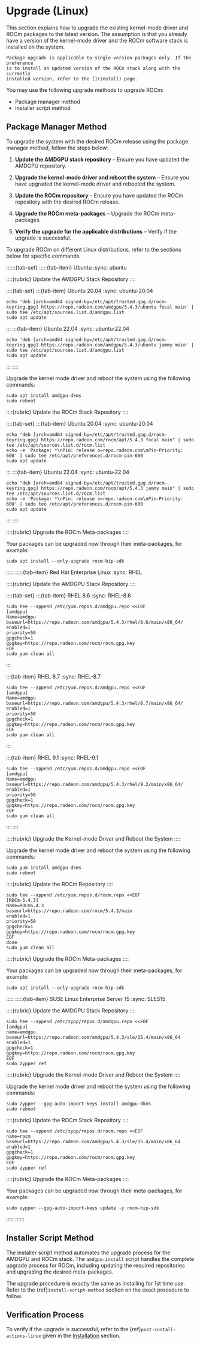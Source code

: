 # Upgrade (Linux)

This section explains how to upgrade the existing kernel-mode driver and ROCm
packages to the latest version. The assumption is that you already have a
version of the kernel-mode driver and the ROCm software stack is installed on
the system.

```{note}
Package upgrade is applicable to single-version packages only. If the preference
is to install an updated version of the ROCm stack along with the currently
installed version, refer to the [](install) page.
```

You may use the following upgrade methods to upgrade ROCm:

- Package manager method
- Installer script method

## Package Manager Method

To upgrade the system with the desired ROCm release using the package manager
method, follow the steps below:

1. **Update the AMDGPU stack repository** – Ensure you have updated the AMDGPU
   repository.

2. **Upgrade the kernel-mode driver and reboot the system** – Ensure you have
   upgraded the kernel-mode driver and rebooted the system.

3. **Update the ROCm repository** – Ensure you have updated the ROCm repository
   with the desired ROCm release.

4. **Upgrade the ROCm meta-packages** – Upgrade the ROCm meta-packages.

5. **Verify the upgrade for the applicable distributions** – Verify if the
   upgrade is successful.

To upgrade ROCm on different Linux distributions, refer to the sections below
for specific commands.

::::::{tab-set}
:::::{tab-item} Ubuntu
:sync: ubuntu

::::{rubric} Update the AMDGPU Stack Repository
::::

::::{tab-set}
:::{tab-item} Ubuntu 20.04
:sync: ubuntu-20.04

```shell
echo 'deb [arch=amd64 signed-by=/etc/apt/trusted.gpg.d/rocm-keyring.gpg] https://repo.radeon.com/amdgpu/5.4.3/ubuntu focal main' | sudo tee /etc/apt/sources.list.d/amdgpu.list
sudo apt update
```

:::
:::{tab-item} Ubuntu 22.04
:sync: ubuntu-22.04

```shell
echo 'deb [arch=amd64 signed-by=/etc/apt/trusted.gpg.d/rocm-keyring.gpg] https://repo.radeon.com/amdgpu/5.4.3/ubuntu jammy main' | sudo tee /etc/apt/sources.list.d/amdgpu.list
sudo apt update
```

:::
::::

Upgrade the kernel mode driver and reboot the system using the following
commands:

```shell
sudo apt install amdgpu-dkms
sudo reboot
```

::::{rubric} Update the ROCm Stack Repository
::::

::::{tab-set}
:::{tab-item} Ubuntu 20.04
:sync: ubuntu-20.04

```shell
echo "deb [arch=amd64 signed-by=/etc/apt/trusted.gpg.d/rocm-keyring.gpg] https://repo.radeon.com/rocm/apt/5.4.3 focal main" | sudo tee /etc/apt/sources.list.d/rocm.list
echo -e 'Package: *\nPin: release o=repo.radeon.com\nPin-Priority: 600' | sudo tee /etc/apt/preferences.d/rocm-pin-600
sudo apt update
```

:::
:::{tab-item} Ubuntu 22.04
:sync: ubuntu-22.04

```shell
echo "deb [arch=amd64 signed-by=/etc/apt/trusted.gpg.d/rocm-keyring.gpg] https://repo.radeon.com/rocm/apt/5.4.3 jammy main" | sudo tee /etc/apt/sources.list.d/rocm.list
echo -e 'Package: *\nPin: release o=repo.radeon.com\nPin-Priority: 600' | sudo tee /etc/apt/preferences.d/rocm-pin-600
sudo apt update
```

:::
::::

::::{rubric} Upgrade the ROCm Meta-packages
::::

Your packages can be upgraded now through their meta-packages, for example:

```shell
sudo apt install –-only-upgrade rocm-hip-sdk
```

:::::
:::::{tab-item} Red Hat Enterprise Linux
:sync: RHEL

::::{rubric} Update the AMDGPU Stack Repository
::::

::::{tab-set}
:::{tab-item} RHEL 8.6
:sync: RHEL-8.6

```shell
sudo tee --append /etc/yum.repos.d/amdgpu.repo <<EOF
[amdgpu]
Name=amdgpu
baseurl=https://repo.radeon.com/amdgpu/5.4.3/rhel/8.6/main/x86_64/
enabled=1
priority=50
gpgcheck=1
gpgkey=https://repo.radeon.com/rocm/rocm.gpg.key
EOF
sudo yum clean all
```

:::

:::{tab-item} RHEL 8.7
:sync: RHEL-8.7

```shell
sudo tee --append /etc/yum.repos.d/amdgpu.repo <<EOF
[amdgpu]
Name=amdgpu
baseurl=https://repo.radeon.com/amdgpu/5.4.3/rhel/8.7/main/x86_64/
enabled=1
priority=50
gpgcheck=1
gpgkey=https://repo.radeon.com/rocm/rocm.gpg.key
EOF
sudo yum clean all
```

:::

:::{tab-item} RHEL 9.1
:sync: RHEL-9.1

```shell
sudo tee --append /etc/yum.repos.d/amdgpu.repo <<EOF
[amdgpu]
Name=amdgpu
baseurl=https://repo.radeon.com/amdgpu/5.4.3/rhel/9.2/main/x86_64/
enabled=1
priority=50
gpgcheck=1
gpgkey=https://repo.radeon.com/rocm/rocm.gpg.key
EOF
sudo yum clean all
```

:::
::::

::::{rubric} Upgrade the Kernel-mode Driver and Reboot the System
::::

Upgrade the kernel mode driver and reboot the system using the following
commands:

```shell
sudo yum install amdgpu-dkms
sudo reboot
```

::::{rubric} Update the ROCm Repository
::::

```shell
sudo tee --append /etc/yum.repos.d/rocm.repo <<EOF
[ROCm-5.4.3]
Name=ROCm5.4.3
baseurl=https://repo.radeon.com/rocm/5.4.3/main
enabled=1
priority=50
gpgcheck=1
gpgkey=https://repo.radeon.com/rocm/rocm.gpg.key
EOF
done
sudo yum clean all
```

::::{rubric} Upgrade the ROCm Meta-packages
::::

Your packages can be upgraded now through their meta-packages, for example:

```shell
sudo apt install –-only-upgrade rocm-hip-sdk
```

:::::
:::::{tab-item} SUSE Linux Enterprise Server 15
:sync: SLES15

::::{rubric} Update the AMDGPU Stack Repository
::::

```shell
sudo tee --append /etc/zypp/repos.d/amdgpu.repo <<EOF
[amdgpu]
name=amdgpu
baseurl=https://repo.radeon.com/amdgpu/5.4.3/sle/15.4/main/x86_64
enabled=1
gpgcheck=1
gpgkey=https://repo.radeon.com/rocm/rocm.gpg.key
EOF
sudo zypper ref
```

::::{rubric} Upgrade the Kernel-mode Driver and Reboot the System
::::

Upgrade the kernel mode driver and reboot the system using the following
commands:

```shell
sudo zypper --gpg-auto-import-keys install amdgpu-dkms
sudo reboot
```

::::{rubric} Update the ROCm Stack Repository
::::

```shell
sudo tee --append /etc/zypp/repos.d/rocm.repo <<EOF
name=rocm
baseurl=https://repo.radeon.com/amdgpu/5.4.3/sle/15.4/main/x86_64
enabled=1
gpgcheck=1
gpgkey=https://repo.radeon.com/rocm/rocm.gpg.key
EOF
sudo zypper ref
```

::::{rubric} Upgrade the ROCm Meta-packages
::::

Your packages can be upgraded now through their meta-packages, for example:

```shell
sudo zypper --gpg-auto-import-keys update -y rocm-hip-sdk
```

:::::
::::::

## Installer Script Method

The installer script method automates the upgrade process for the AMDGPU and
ROCm stack. The `amdgpu-install` script handles the complete upgrade process for
ROCm, including updating the required repositories and upgrading the desired
meta-packages.

The upgrade procedure is exactly the same as installing for 1st time use. Refer
to the {ref}`install-script-method` section on the exact procedure to follow.

## Verification Process

To verify if the upgrade is successful, refer to the
{ref}`post-install-actions-linux` given in the
[Installation](install) section.
